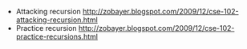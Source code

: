 - Attacking recursion
http://zobayer.blogspot.com/2009/12/cse-102-attacking-recursion.html
- Practice recursion
http://zobayer.blogspot.com/2009/12/cse-102-practice-recursions.html
